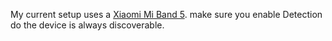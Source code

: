 My current setup uses a [Xiaomi Mi Band 5](https://amzn.to/3rdBexL). make sure you enable Detection do the device is always discoverable.